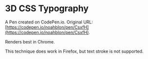# 3D CSS Typography 

A Pen created on CodePen.io. Original URL: [https://codepen.io/noahblon/pen/CsxfH](https://codepen.io/noahblon/pen/CsxfH).

Renders best in Chrome.  

This technique does work in Firefox, but text stroke is not supported.
